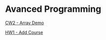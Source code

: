 # Avanced Programming
<a href="https://ibrahimyyildirim.github.io/advancedProgramming/IbrahimYildirim_arrayDemo.html" target="_blank">CW2 - Array Demo</a>

<a href="https://ibrahimyyildirim.github.io/advancedProgramming/HW1%20-%20Add%20Course.html" target="_blank">HW1 - Add Course</a>

